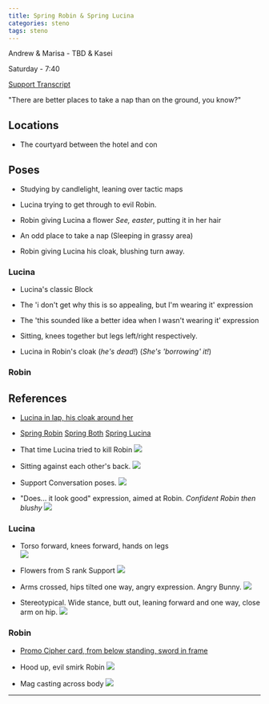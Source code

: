 ```yaml
---
title: Spring Robin & Spring Lucina
categories: steno
tags: steno
---
```


Andrew & Marisa - TBD & Kasei

Saturday - 7:40

[Support Transcript](http://fireemblem.wikia.com/wiki/Lucina/Supports#With_Male_Avatar)

"There are better places to take a nap than on the ground, you know?"

## Locations

* The courtyard between the hotel and con

## Poses

* Studying by candlelight, leaning over tactic maps

* Lucina trying to get through to evil Robin. 

* Robin giving Lucina a flower *See, easter*, putting it in her hair

* An odd place to take a nap (Sleeping in grassy area)

* Robin giving Lucina his cloak, blushing turn away.

### Lucina

* Lucina's classic Block

* The 'i don't get why this is so appealing, but I'm wearing it' expression

* The 'this sounded like a better idea when I wasn't wearing it' expression

* Sitting, knees together but legs left/right respectively. 

* Lucina in Robin's cloak (*he's dead!*) (*She's 'borrowing' it!*)

### Robin


## References

* [Lucina in lap, his cloak around her](https://safebooru.org//images/2143/9184f7e4488f06ca5b4d3af948400d4dcdb87338.jpg?2234139)

* [Spring Robin](http://i.imgur.com/yUJ0mMk.png) [Spring Both](https://68.media.tumblr.com/0900272c86e82b68c6f8950267e67fa9/tumblr_ooiqiidWsb1tmkirvo1_500.png) [Spring Lucina](https://www.dropbox.com/s/pe3evhcofh396ir/Mobile%20-%20Fire%20Emblem%20Heroes%20-%20Lucina%20Spring%20Festival.png?raw=1)

* That time Lucina tried to kill Robin ![](https://safebooru.org//images/2144/46a11d58667b1f54d0a5117da627de75f0c506cd.jpg?2234570)

* Sitting against each other's back. ![](https://safebooru.org//images/2143/731989193655be09f788c9c32fd045be427d12cc.jpg?2234203)

* Support Conversation poses. ![](https://i.ytimg.com/vi/PpcOx7vYWD4/maxresdefault.jpg)

* "Does... it look good" expression, aimed at Robin. *Confident Robin then blushy* ![](http://e-shuushuu.net/images/2010-08-05-311034.jpeg)

### Lucina

* Torso forward, knees forward, hands on legs <br/> ![](http://e-shuushuu.net/images/2015-06-01-739840.jpeg)

* Flowers from S rank Support ![](https://vignette4.wikia.nocookie.net/fireemblem/images/d/dd/Lucina_confession_artbook.png/revision/latest?cb=20160817194930)

* Arms crossed, hips tilted one way, angry expression. Angry Bunny.  ![](http://e-shuushuu.net/images/2010-12-05-350695.jpeg)

* Stereotypical. Wide stance, butt out, leaning forward and one way, close arm on hip.  ![](http://e-shuushuu.net/images/2007-06-09-58440.jpeg)

### Robin

* [Promo Cipher card, from below standing, sword in frame](https://serenesforest.net/wiki/images/thumb/5/5d/P01-015.jpg/232px-P01-015.jpg)

* Hood up, evil smirk Robin ![](https://safebooru.org//images/2133/c3f9e8901a24087748d574fbe8ccf6653e400ae3.png?2223623)

* Mag casting across body ![](https://safebooru.org//samples/2133/sample_34f9a9247012880593215b854bd1fe9cb30453c6.png?2223598)

---